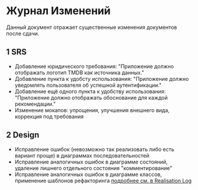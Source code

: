 # Журнал Изменений
Данный документ отражает существенные изменения документов после сдачи.  
## 1 SRS
* Добавление юридического требования: "Приложение должно отображать логотип TMDB как источника данных."  
* Добавление пункта к удобсту использования: "Приложение должно уведомлять пользователя об успешной аутентификации."
* Добавление ещё одного пункта к удобству использования: "Приложение должно отображать обоснование для каждой рекомендации."  
* Изменение мокапов: упрощения, улучшения внешнего вида, коррекция под требования
## 2 Design
* Исправление ошибок (невозможно так реализовать либо есть вариант проще) в диаграммах последовательностей  
* Исправление аналогичных ошибок в диаграмме состояний, удаление лишнего отдельного состояния "комментирование"    
* Исправление аналогичных ошибок в диаграмме классов, применение шаблонов рефакторинга [подробнее см. в Realisation Log](https://github.com/L1ttl3S1st3r/wannait/blob/master/Documents/Developing/realisationlog.md)
